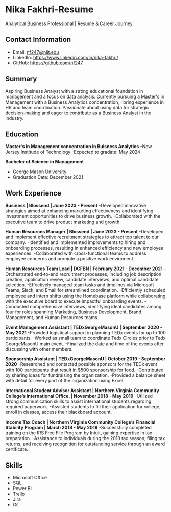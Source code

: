 # Nika Fakhri-Resume
Analytical Business Professional | Resume &amp; Career Journey

## Contact Information
- Email: nf247@njit.edu
- LinkedIn: https://www.linkedin.com/in/nika-fakhri/
- GitHub: https://github.com/nf247

## Summary
Aspiring Business Analyst with a strong educational foundation in management and a focus on data analysis. Currently pursuing a Master's in Management with a Business Analytics concentration, I bring experience in HR and team coordination. Passionate about using data for strategic decision-making and eager to contribute as a Business Analyst in the industry.

## Education
**Master's in Management concentration in Buisness Analytics**
-New Jersey Institude of Technology
-Expected to gradate: May 2024

**Bachelor of Science in Management**
- George Mason University
- Graduation Date: December 2021

## Work Experience
**Business  | Blossend | June 2023 - Present**
-Developed innovative strategies aimed at enhancing marketing effectiveness and identifying investment opportunities to drive business growth.
-Collaborated with the executive team to drive product marketing and growth.

**Human Resources Manager  | Blossend | June 2023 - Present**
-Developed and implement effective recruitment strategies to attract top talent to our company.
-Identified and implemented improvements to hiring and onboarding processes, resulting in enhanced efficiency and new employee experiences.
-Collaborated with cross-functional teams to address employee concerns and promote a positive work enviroment.

**Human Resources Team Lead  | DCFBN | February 2021 - December 2021**
-Orchestrated end-to-end recruitment processes, including job description creation, application review, candidate interviews, and optimal candidate selection.
-Effectively managed team tasks and timelines via Microsoft Teams, Slack, and Email for streamlined coordination.
-Efficiently scheduled employee and intern shifts using the Homebase platform while collaborating with the executive board to execute impactful onboarding events.
-Conducted comprehensive interviews, identifying ideal candidates among four for roles spanning Marketing, Business Development, Brand Management, and Human Resources teams.

**Event Management Assistant  | TEDxGeorgeMasonU | September 2020 - May 2021**
-Provided logistical support in planning TEDx events for up to 100 participants.
-Worked as small team to coordinate Tedx Circles prior to Tedx GeorgeMasonU main event.
-Finalized the date and time of the events after discussing with other members.

**Sponsorship Assistant  | TEDxGeorgeMasonU | October 2019 - September 2020**
-Researched and contacted possible sponsors for the TEDx event with 100 participants that result in $500 sponsorship for food.
-Contributed by sharing ideas for fundraising the organization.
-Provided a balance sheet with detail for every part of the organization using Excel.

**International Student Advisor Assistant  | Northern Virginia Community College’s International Office. | November 2018 - May 2019**
-Utilized strong communication skills to assist international students regarding required paperwork.
-Assisted students to fill their application for college, enroll in classes, access their blackboard account.

**Income Tax Coach  | Northern Virginia Community College’s Financial Stability Program | March 2018 - May 2018**
-Successfully completed training on the IRS Free File Program by Intuit, gaining expertise in tax preparation.
-Assistance to individuals during the 2018 tax season, filing tax returns, and receiving recognition for outstanding service through an award certificate.

## Skills
- Microsoft Office
- SQL
- Power BI
- Trello
- Jira
- Git
